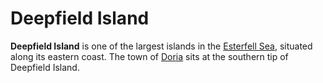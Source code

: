 # Deepfield Island

**Deepfield Island** is one of the largest islands in the [Esterfell Sea](esterfell-sea.md), situated along its eastern coast. The town of [Doria](../../../ch-2-people-of-mote/societies/esterfell-accord/doria.md) sits at the southern tip of Deepfield Island.
